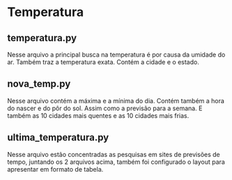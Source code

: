 # Temperatura

## temperatura.py
Nesse arquivo a principal busca na temperatura é por causa da umidade do ar.
Também traz a temperatura exata.
Contém a cidade e o estado.

## nova_temp.py
Nesse arquivo contém a máxima e a mínima do dia.
Contém também a hora do nascer e do pôr do sol.
Assim como a previsão para a semana.
E também as 10 cidades mais quentes e as 10 cidades mais frias.

## ultima_temperatura.py
Nesse arquivo estão concentradas as pesquisas em sites de previsões de tempo, juntando os 2 arquivos acima, também foi configurado o layout para apresentar em formato de tabela.
